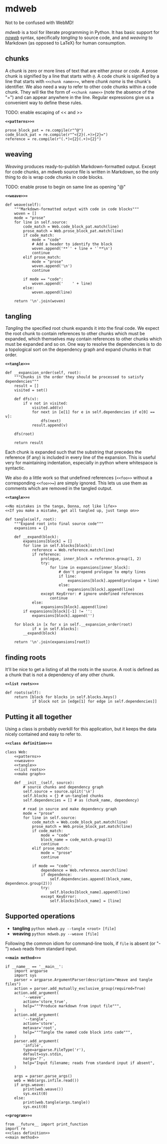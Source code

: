 

# mdweb
Not to be confused with WebMD!

*mdweb* is a tool for literate programming in Python.
It has basic support for [*noweb*](http://www.cs.tufts.edu/~nr/noweb/) syntax,
specifically *tangling* to source code,
and and *weaving* to Markdown (as opposed to LaTeX) for human consumption.

## chunks
A *chunk* is zero or more lines of text that are either *prose* or *code*.
A prose chunk is signified by a line that starts with `@`.
A code chunk is signified by a line that starts with `<<chunk name>>=`,
where *chunk name* is the chunk's identifier.
We also need a way to refer to other code chunks within a code chunk.
They will tke the form of `<<chunk name>>` (note the absence of the "=")
and can appear anywhere in the line.
Regular expressions give us a convenient way to define these rules.

TODO: enable escaping of << and >>

**`<<patterns>>=`**

    prose_block_pat = re.compile(r"^@")
    code_block_pat = re.compile(r"^<{2}(.+)>{2}=")
    reference = re.compile(r"(.*)<{2}(.+)>{2}")



## weaving
*Weaving* produces ready-to-publish Markdown-formatted output.
Except for code chunks, an mdweb source file is written in Markdown,
so the only thing to do is wrap code chunks in code blocks.

TODO: enable prose to begin on same line as opening "@"

**`<<weave>>=`**

    def weave(self):
        """Markdown-formatted output with code in code blocks"""
        woven = []
        mode = "prose"
        for line in self.source:
            code_match = Web.code_block_pat.match(line)
            prose_match = Web.prose_block_pat.match(line)
            if code_match:
                mode = "code"
                # Add a header to identify the block
                woven.append('**`' + line + '`**\n')
                continue
            elif prose_match:
                mode = "prose"
                woven.append('\n')
                continue
    
            if mode == "code":
                woven.append('    ' + line)
            else:
                woven.append(line)
    
        return '\n'.join(woven)



## tangling
*Tangling* the specified root chunk expands it into the final code.
We expect the root chunk to contain references to other chunks which must be expanded,
which themselves may contain references to other chunks which must be expanded and so on.
One way to resolve the dependencies is to do a topological sort on the dependency graph and expand chunks in that order.

**`<<tangle>>=`**

    
    def __expansion_order(self, root):
        """Chunks in the order they should be processed to satisfy dependencies"""
        result = []
        visited = set()
    
        def dfs(v):
            if v not in visited:
                visited.add(v)
                for next in [e[1] for e in self.dependencies if e[0] == v]:
                    dfs(next)
                result.append(v)
    
        dfs(root)
    
        return result



Each chunk is expanded such that the substring that precedes the reference (if any) is included in every line of the expansion.
This is useful very for maintaining indentation,
especially in python where whitespace is syntactic.

We also do a little work so that undefined references
(`<<foo>>` without a corresponding `<<foo>>=`)
are simply ignored.
This lets us use them as comments which are removed in the tangled output.

**`<<tangle>>=`**

    <<No mistakes in the tango, Donna, not like life>>
    <<If you make a mistake, get all tangled up, just tango on>>
    
    def tangle(self, root):
        """Expand root into final source code"""
        expansions = {}
    
        def __expand(block):
            expansions[block] = []
            for line in self.blocks[block]:
                reference = Web.reference.match(line)
                if reference:
                    prologue, inner_block = reference.group(1, 2)
                    try:
                        for line in expansions[inner_block]:
                            # don't prepend prologue to empty lines
                            if line:
                                expansions[block].append(prologue + line)
                            else:
                                expansions[block].append(line)
                    except KeyError: # ignore undefined references
                        continue
                else:
                    expansions[block].append(line)
            if expansions[block][-1] != '':
                expansions[block].append('')
    
        for block in [x for x in self.__expansion_order(root)
                if x in self.blocks]:
            __expand(block)
    
        return '\n'.join(expansions[root])



## finding roots
It'll be nice to get a listing of all the roots in the source.
A root is defined as a chunk that is not a dependency of any other chunk.

**`<<list roots>>=`**

    
    def roots(self):
        return [block for blocks in self.blocks.keys()
                if block not in [edge[1] for edge in self.dependencies]]



## Putting it all together

Using a class is probably overkill for this application,
but it keeps the data nicely contained and easy to refer to.

**`<<class definition>>=`**

    class Web:
        <<patterns>>
        <<weave>>
        <<tangle>>
        <<list roots>>
        <<make graph>>
    
        def __init__(self, source):
            # source chunks and dependency graph
            self.source = source.split('\n')
            self.blocks = {} # un-tangled chunks
            self.dependencies = [] # as (chunk_name, dependency)
    
            # read in source and make dependency graph
            mode = "prose"
            for line in self.source:
                code_match = Web.code_block_pat.match(line)
                prose_match = Web.prose_block_pat.match(line)
                if code_match:
                    mode = "code"
                    block_name = code_match.group(1)
                    continue
                elif prose_match:
                    mode = "prose"
                    continue
    
                if mode == "code":
                    dependence = Web.reference.search(line)
                    if dependence:
                        self.dependencies.append((block_name, dependence.group(2)))
                    try:
                        self.blocks[block_name].append(line)
                    except KeyError:
                        self.blocks[block_name] = [line]



## Supported operations

* **tangling** `python mdweb.py --tangle <root> [file]`
* **weaving** `python mdweb.py --weave [file]`

Following the common idiom for command-line tools, if `file` is absent (or "-") `mdweb` reads from standard input.

**`<<main method>>=`**

    if __name__ == '__main__':
        import argparse
        import sys
        parser = argparse.ArgumentParser(description="Weave and tangle files")
        action = parser.add_mutually_exclusive_group(required=True)
        action.add_argument(
            '--weave',
            action='store_true',
            help="""Produce markdown from input file""",
        )
        action.add_argument(
            '--tangle',
            action='store',
            metavar='root',
            help="""Tangle the named code block into code""",
        )
        parser.add_argument(
            'infile',
            type=argparse.FileType('r'),
            default=sys.stdin,
            nargs='?',
            help="Input filename; reads from standard input if absent",
        )
    
        args = parser.parse_args()
        web = Web(args.infile.read())
        if args.weave:
            print(web.weave())
            sys.exit(0)
        else:
            print(web.tangle(args.tangle))
            sys.exit(0)



**`<<program>>=`**

    from __future__ import print_function
    import re
    <<class definition>>
    <<main method>>



